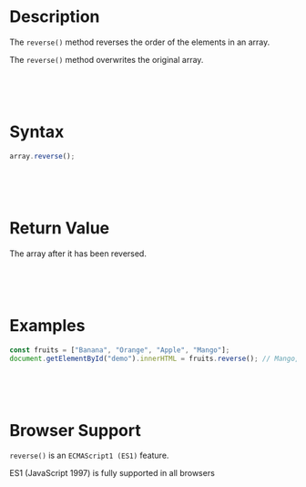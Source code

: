 # Description

The `reverse()` method reverses the order of the elements in an array.

The `reverse()` method overwrites the original array.

&nbsp;

&nbsp;

# Syntax

```js
array.reverse();
```

&nbsp;

&nbsp;

# Return Value

The array after it has been reversed.

&nbsp;

&nbsp;

# Examples

```js
const fruits = ["Banana", "Orange", "Apple", "Mango"];
document.getElementById("demo").innerHTML = fruits.reverse(); // Mango,Apple,Orange,Banana
```

&nbsp;

&nbsp;

# Browser Support

`reverse()` is an `ECMAScript1 (ES1)` feature.

ES1 (JavaScript 1997) is fully supported in all browsers

&nbsp;

&nbsp;

&nbsp;
